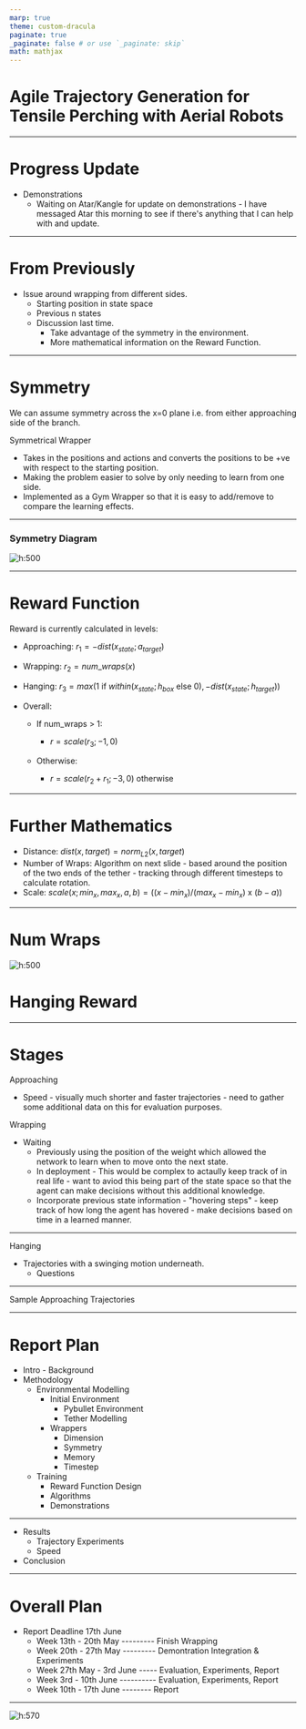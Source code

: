 ```yaml
---
marp: true
theme: custom-dracula
paginate: true
_paginate: false # or use `_paginate: skip`
math: mathjax
---
```


# Agile Trajectory Generation for Tensile Perching with Aerial Robots

---
# Progress Update
- Demonstrations
  - Waiting on Atar/Kangle for update on demonstrations - I have messaged Atar this morning to see if there's anything that I can help with and update.

---
# From Previously
- Issue around wrapping from different sides.
  - Starting position in state space
  - Previous n states
  - Discussion last time.
    - Take advantage of the symmetry in the environment.
    - More mathematical information on the Reward Function.

---
# Symmetry
We can assume symmetry across the x=0 plane i.e. from either approaching side of the branch.

Symmetrical Wrapper
- Takes in the positions and actions and converts the positions to be +ve with respect to the starting position.
- Making the problem easier to solve by only needing to learn from one side.
- Implemented as a Gym Wrapper so that it is easy to add/remove to compare the learning effects.

---
### Symmetry Diagram
![h:500](./symmetricWrapperDesign.jpeg)

<!-- ---
### Symmetric Tragectories -->
---
# Reward Function
Reward is currently calculated in levels: 
- Approaching: $r_1 = - dist(x_{state}; a_{target})$

- Wrapping: $r_2 = num\_wraps(x)$

- Hanging: $r_3 = max(1 \text{ if } within(x_{state}; h_{box} \text{ else } 0), - dist(x_{state}; h_{target})  )$

- Overall:

  - If num_wraps > 1:
    - $r = scale(r_3; -1, 0)$

  - Otherwise:
    - $r = scale(r_2 + r_1; -3, 0)$ otherwise

---
# Further Mathematics
- Distance: $dist(x, target) =  norm_{L2}(x, target)$
- Number of Wraps: Algorithm on next slide - based around the position of the two ends of the tether - tracking through different timesteps to calculate rotation.
- Scale: $scale(x; min_x, max_x, a, b) = ((x - min_x) / (max_x - min_x) \text{ x } (b - a))$

---
# Num Wraps
![h:500](./num_wraps_algorithm.png)

# Hanging Reward
---
# Stages

Approaching
- Speed - visually much shorter and faster trajectories - need to gather some additional data on this for evaluation purposes.

Wrapping
- Waiting
  - Previously using the position of the weight which allowed the network to learn when to move onto the next state.
  - In deployment - This would be complex to actaully keep track of in real life - want to aviod this being part of the state space so that the agent can make decisions without this additional knowledge.
  - Incorporate previous state information - "hovering steps" - keep track of how long the agent has hovered - make decisions based on time in a learned manner.

---
Hanging
- Trajectories with a swinging motion underneath.
  - Questions

---
Sample Approaching Trajectories

---
# Report Plan
- Intro - Background
- Methodology
  - Environmental Modelling
    - Initial Environment
      - Pybullet Environment
      - Tether Modelling
    - Wrappers
      - Dimension
      - Symmetry
      - Memory
      - Timestep
  - Training
    - Reward Function Design
    - Algorithms
    - Demonstrations
---
- Results
  - Trajectory Experiments
  - Speed
- Conclusion

---
# Overall Plan
- Report Deadline 17th June
  - Week 13th - 20th May --------- Finish Wrapping
  - Week 20th - 27th May --------- Demontration Integration & Experiments
  - Week 27th May - 3rd June  ----- Evaluation, Experiments, Report
  - Week 3rd - 10th June ---------- Evaluation, Experiments, Report
  - Week 10th - 17th June -------- Report


---
![h:570](./sample_trajectories.png)